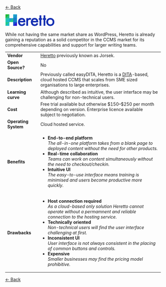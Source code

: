 <a href="readme.md"><- Back</a>

 <a href="https://www.heretto.com"><img src='Heretto-2.png' height='40'></a> 

 While not having the same market share as WordPress, Heretto is already gaining a reputation as a solid competitor in the CCMS market for its comprehensive capabilities and support for larger writing teams. 

<table>
  <tr>
    <td><b>Vendor</td>
    <td><a href="https://www.heretto.com">Heretto</a> previously known as Jorsek.</td> 
  </tr>
  <tr>
    <td><b>Open Source?</td>
    <td>No</td>
  </tr>
  <tr>
    <td><b>Description</td>
    <td>Previously called easyDITA, Heretto is a <a href="https://en.wikipedia.org/wiki/Darwin_Information_Typing_Architecture">DITA</a>-based, cloud hosted CCMS that scales from SME sized organisations to large enterprises.</td>
  </tr> 
  <tr>
    <td><b>Learning curve</td>
    <td>Although described as intuitive, the user interface may be challenging for non-technical users.</td>
  </tr> 
  <tr>
    <td><b>Cost</td>
    <td>Free trial available but otherwise $150&ndash;$250 per month depending on version. Enterprise licence available subject to negotiation.</td>
  </tr>
  <tr>
    <td><b>Operating System</td>
    <td>Cloud hosted service.</td>
  </tr> 
  <tr>
    <td><b>Benefits</td>
  <td>
    <ul>
      <li><b>End-to-end platform</b><br><i>The all-in-one platform takes from a blank page to deployed content without the need for other products.</i></li>
      <li><b>Real-time collaboration</b><br><i>Teams can work on content simultaneously without the need to checkout/checkin.</i></li>
      <li><b>Intuitive UI</b><br><i>The easy-to-use interface means training is minimised and users become productive more quickly.</i></li>
    </ul>
  </td>
</tr>
<tr>
  <td><b>Drawbacks</td>
  <td>
    <ul>
      <li><b>Host connection required</b><br><i>As a cloud-based only solution Heretto cannot operate without a permamnent and reliable connection to the hosting service.</i>
      <li><b>Technically oriented</b><br><i>Non-technical users will find the user interface challenging at first.</i></li>
      <li><b>Inconsistent UI</b><br><i>User interface is not always consistent in the placing of common buttons and controls.</i></li>
      <li><b>Expensive</b><br><i>Smaller businesses may find the pricing model prohibitive.</i></li>
    </ul>
  </td> 
</tr>
</table>
<a href="readme.md"><- Back</a>
